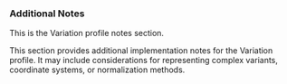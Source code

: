 ### Additional Notes
This is the Variation profile notes section.


This section provides additional implementation notes for the Variation profile. It may include considerations for representing complex variants, coordinate systems, or normalization methods.